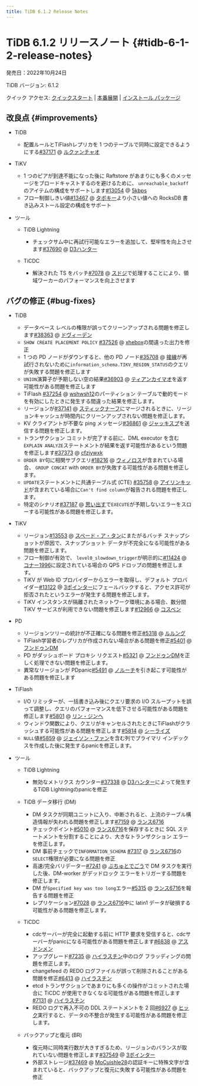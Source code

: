 ```yaml
---
title: TiDB 6.1.2 Release Notes
---
```


# TiDB 6.1.2 リリースノート {#tidb-6-1-2-release-notes}

発売日：2022年10月24日

TiDB バージョン: 6.1.2

クイック アクセス: [クイックスタート](https://docs.pingcap.com/tidb/v6.1/quick-start-with-tidb) | [本番展開](https://docs.pingcap.com/tidb/v6.1/production-deployment-using-tiup) | [インストール パッケージ](https://www.pingcap.com/download/?version=v6.1.2#version-list)

## 改良点 {#improvements}

-   TiDB

    -   配置ルールとTiFlashレプリカを 1 つのテーブルで同時に設定できるようにする[#37171](https://github.com/pingcap/tidb/issues/37171) @ [ルクァンチャオ](https://github.com/lcwangchao)

-   TiKV

    -   1 つのピアが到達不能になった後に Raftstore があまりにも多くのメッセージをブロードキャストするのを避けるために、 `unreachable_backoff`のアイテムの構成をサポートします[#13054](https://github.com/tikv/tikv/issues/13054) @ [5kbps](https://github.com/5kbpers)
    -   フロー制御しきい値[#13467](https://github.com/tikv/tikv/issues/13467) @ [タボキー](https://github.com/tabokie)より小さい値への RocksDB 書き込みストール設定の構成をサポート

-   ツール

    -   TiDB Lightning

        -   チェックサム中に再試行可能なエラーを追加して、堅牢性を向上させます[#37690](https://github.com/pingcap/tidb/issues/37690) @ [D3ハンター](https://github.com/D3Hunter)

    -   TiCDC

        -   解決された TS をバッチ[#7078](https://github.com/pingcap/tiflow/issues/7078) @ [スドジ](https://github.com/sdojjy)で処理することにより、領域ワーカーのパフォーマンスを向上させます

## バグの修正 {#bug-fixes}

-   TiDB

    -   データベース レベルの権限が誤ってクリーンアップされる問題を修正します[#38363](https://github.com/pingcap/tidb/issues/38363) @ [ドヴィーデン](https://github.com/dveeden)
    -   `SHOW CREATE PLACEMENT POLICY` [#37526](https://github.com/pingcap/tidb/issues/37526) @ [xhebox](https://github.com/xhebox)の間違った出力を修正
    -   1 つの PD ノードがダウンすると、他の PD ノード[#35708](https://github.com/pingcap/tidb/issues/35708) @ [接線](https://github.com/tangenta)が再試行されないために`information_schema.TIKV_REGION_STATUS`のクエリが失敗する問題を修正します
    -   `UNION`演算子が予期しない空の結果[#36903](https://github.com/pingcap/tidb/issues/36903) @ [ティアンカイマオ](https://github.com/tiancaiamao)を返す可能性がある問題を修正します
    -   TiFlash [#37254](https://github.com/pingcap/tidb/issues/37254) @ [wshwsh12](https://github.com/wshwsh12)のパーティション テーブルで動的モードを有効にしたときに発生する間違った結果を修正します。
    -   リージョンが[#37141](https://github.com/pingcap/tidb/issues/37141) @ [スティックナーフ](https://github.com/sticnarf)にマージされるときに、リージョンキャッシュが時間内にクリーンアップされない問題を修正します。
    -   KV クライアントが不要な ping メッセージ[#36861](https://github.com/pingcap/tidb/issues/36861) @ [ジャッキスプ](https://github.com/jackysp)を送信する問題を修正します。
    -   トランザクション コミットが完了する前に、DML executor を含む`EXPLAIN ANALYZE`ステートメントが結果を返す可能性があるという問題を修正します[#37373](https://github.com/pingcap/tidb/issues/37373) @ [cfzjywxk](https://github.com/cfzjywxk)
    -   `ORDER BY`句に相関サブクエリ[#18216](https://github.com/pingcap/tidb/issues/18216) @ [ウィノロス](https://github.com/winoros)が含まれている場合、 `GROUP CONCAT` with `ORDER BY`が失敗する可能性がある問題を修正します。
    -   `UPDATE`ステートメントに共通テーブル式 (CTE) [#35758](https://github.com/pingcap/tidb/issues/35758) @ [アイリンキッド](https://github.com/AilinKid)が含まれている場合に`Can't find column`が報告される問題を修正します。
    -   特定のシナリオ[#37187](https://github.com/pingcap/tidb/issues/37187) @ [思い出す](https://github.com/Reminiscent)で`EXECUTE`が予期しないエラーをスローする可能性がある問題を修正します。

-   TiKV

    -   リージョン[#13553](https://github.com/tikv/tikv/issues/13553) @ [スペード・ア・タン](https://github.com/SpadeA-Tang)にまたがるバッチ スナップショットが原因で、スナップショット データが不完全になる可能性がある問題を修正します。
    -   フロー制御が有効で、 `level0_slowdown_trigger`が明示的に[#11424](https://github.com/tikv/tikv/issues/11424) @ [コナー1996](https://github.com/Connor1996)に設定されている場合の QPS ドロップの問題を修正します。
    -   TiKV が Web ID プロバイダーからエラーを取得し、デフォルト プロバイダー[#13122](https://github.com/tikv/tikv/issues/13122) @ [3ポインター](https://github.com/3pointer)にフェールバックすると、アクセス許可が拒否されたというエラーが発生する問題を修正します。
    -   TiKV インスタンスが隔離されたネットワーク環境にある場合、数分間 TiKV サービスが利用できない問題を修正します[#12966](https://github.com/tikv/tikv/issues/12966) @ [コスベン](https://github.com/cosven)

-   PD

    -   リージョンツリーの統計が不正確になる問題を修正[#5318](https://github.com/tikv/pd/issues/5318) @ [ルルング](https://github.com/rleungx)
    -   TiFlash学習者のレプリカが作成されない場合がある問題を修正[#5401](https://github.com/tikv/pd/issues/5401) @ [フンドゥンDM](https://github.com/HunDunDM)
    -   PD がダッシュボード プロキシ リクエスト[#5321](https://github.com/tikv/pd/issues/5321) @ [フンドゥンDM](https://github.com/HunDunDM)を正しく処理できない問題を修正します。
    -   異常なリージョンが PDpanic[#5491](https://github.com/tikv/pd/issues/5491) @ [ノルーチ](https://github.com/nolouch)を引き起こす可能性がある問題を修正します

-   TiFlash

    -   I/O リミッターが、一括書き込み後にクエリ要求の I/O スループットを誤って調整し、クエリのパフォーマンスを低下させる可能性がある問題を修正します[#5801](https://github.com/pingcap/tiflash/issues/5801) @ [リン・ジンヘ](https://github.com/JinheLin)
    -   ウィンドウ関数により、クエリがキャンセルされたときにTiFlashがクラッシュする可能性がある問題を修正します[#5814](https://github.com/pingcap/tiflash/issues/5814) @ [シーライズ](https://github.com/SeaRise)
    -   `NULL`値[#5859](https://github.com/pingcap/tiflash/issues/5859) @ [ジェイソン・ファン](https://github.com/JaySon-Huang)を含む列でプライマリ インデックスを作成した後に発生するpanicを修正します。

-   ツール

    -   TiDB Lightning

        -   無効なメトリクス カウンター[#37338](https://github.com/pingcap/tidb/issues/37338) @ [D3ハンター](https://github.com/D3Hunter)によって発生するTiDB Lightningのpanicを修正

    -   TiDB データ移行 (DM)

        -   DM タスクが同期ユニットに入り、中断されると、上流のテーブル構造情報が失われる問題を修正します[#7159](https://github.com/pingcap/tiflow/issues/7159) @ [ランス6716](https://github.com/lance6716)
        -   チェックポイント[#5010](https://github.com/pingcap/tiflow/issues/5010) @ [ランス6716](https://github.com/lance6716)を保存するときに SQL ステートメントを分割することにより、大きなトランザクション エラーを修正します。
        -   DM 事前チェックで`INFORMATION_SCHEMA` [#7317](https://github.com/pingcap/tiflow/issues/7317) @ [ランス6716](https://github.com/lance6716)の`SELECT`権限が必要になる問題を修正
        -   高速/完全バリデーター[#7241](https://github.com/pingcap/tiflow/issues/7241) @ [ぶちゅとでごう](https://github.com/buchuitoudegou)で DM タスクを実行した後、DM-worker がデッドロック エラーをトリガーする問題を修正します。
        -   DM が`Specified key was too long`エラー[#5315](https://github.com/pingcap/tiflow/issues/5315) @ [ランス6716](https://github.com/lance6716)を報告する問題を修正
        -   レプリケーション[#7028](https://github.com/pingcap/tiflow/issues/7028) @ [ランス6716](https://github.com/lance6716)中に latin1 データが破損する可能性がある問題を修正します。

    -   TiCDC

        -   cdcサーバーが完全に起動する前に HTTP 要求を受信すると、cdcサーバーがpanicになる可能性がある問題を修正します[#6838](https://github.com/pingcap/tiflow/issues/6838) @ [アスドンメン](https://github.com/asddongmen)
        -   アップグレード[#7235](https://github.com/pingcap/tiflow/issues/7235) @ [ハイラスチン](https://github.com/hi-rustin)中のログ フラッディングの問題を修正します。
        -   changefeed の REDO ログファイルが誤って削除されることがある問題を修正[#6413](https://github.com/pingcap/tiflow/issues/6413) @ [ハイラスチン](https://github.com/hi-rustin)
        -   etcd トランザクションであまりにも多くの操作がコミットされた場合に TiCDC が使用できなくなる可能性がある問題を修正します[#7131](https://github.com/pingcap/tiflow/issues/7131) @ [ハイラスチン](https://github.com/hi-rustin)
        -   REDO ログで再入不可の DDL ステートメントを 2 回[#6927](https://github.com/pingcap/tiflow/issues/6927) @ [ヒック](https://github.com/hicqu)実行すると、データの不整合が発生する可能性がある問題を修正します。

    -   バックアップと復元 (BR)

        -   復元時に同時実行数が大きすぎるため、リージョンのバランスが取れていない問題を修正します[#37549](https://github.com/pingcap/tidb/issues/37549) @ [3ポインター](https://github.com/3pointer)
        -   外部ストレージ[#37469](https://github.com/pingcap/tidb/issues/37469) @ [MoCuishle28](https://github.com/MoCuishle28)の認証キーに特殊文字が含まれていると、バックアップと復元に失敗する可能性がある問題を修正

